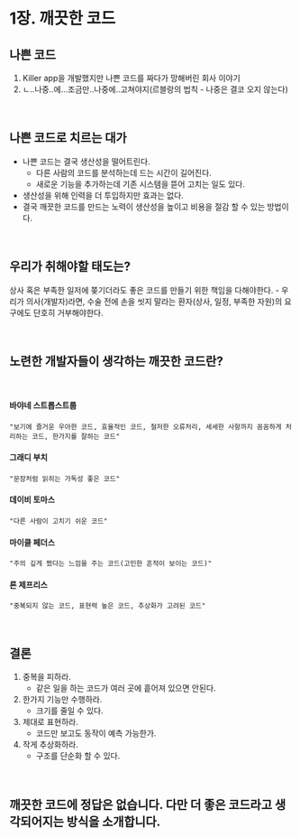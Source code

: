 # 1장. 깨끗한 코드

## 나쁜 코드
1.  Killer app을 개발했지만 나쁜 코드를 짜다가 망해버린 회사 이야기
2. ㄴ..나중..에...조금만..나중에..고쳐야지(르블랑의 법칙 - 나중은 결코 오지 않는다)

<br>

## 나쁜 코드로 치르는 대가
- 나쁜 코드는 결국 생산성을 떨어트린다.
  - 다른 사람의 코드를 분석하는데 드는 시간이 길어진다.
  - 새로운 기능을 추가하는데 기존 시스템을 뜯어 고치는 일도 있다.
- 생산성을 위해 인력을 더 투입하지만 효과는 없다.
- 결국 깨끗한 코드를 만드는 노력이 생산성을 높이고 비용을 절감 할 수 있는 방법이다.

<br>

## 우리가 취해야할 태도는?
상사 혹은 부족한 일저에 쫒기더라도 좋은 코드를 만들기 위한 책임을 다해야한다.
    - 우리가 의사(개발자)라면, 수술 전에 손을 씻지 말라는 환자(상사, 일정, 부족한 자원)의 요구에도 단호히 거부해야한다.

<br>


## 노련한 개발자들이 생각하는 깨끗한 코드란?
<br>

#### 바야네 스트롭스트룹 
    "보기에 즐거운 우아한 코드, 효율적인 코드, 철저한 오류처리, 세세한 사항까지 꼼꼼하게 처리하는 코드, 한가지를 잘하는 코드"

#### 그래디 부치  
    "문장처럼 읽히는 가독성 좋은 코드"

#### 데이비 토마스  
    "다른 사람이 고치기 쉬운 코드"

#### 마이클 페더스  
    "주의 깊게 짰다는 느낌을 주는 코드(고민한 흔적이 보이는 코드)"

#### 론 제프리스  
    "중복되지 않는 코드, 표현력 높은 코드, 추상화가 고려된 코드"

<br>

## 결론
1. 중복을 피하라. 
   - 같은 일을 하는 코드가 여러 곳에 흩어져 있으면 안된다.
2. 한가지 기능만 수행하라.
   - 크기를 줄일 수 있다.
3. 제대로 표현하라. 
   - 코드만 보고도 동작이 예측 가능한가.
4. 작게 추상화하라. 
   - 구조를 단순화 할 수 있다.

<br>

## 깨끗한 코드에 정답은 없습니다. 다만 더 좋은 코드라고 생각되어지는 방식을 소개합니다.

